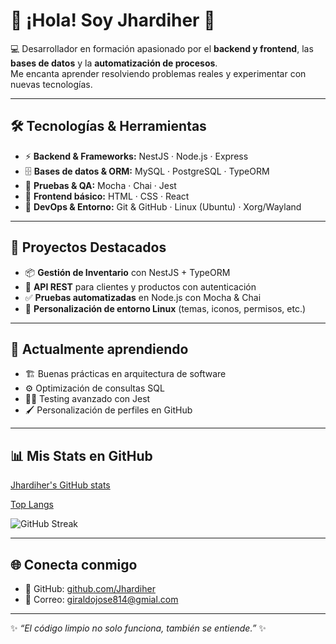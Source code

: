 # 👋 ¡Hola! Soy Jhardiher 🚀

💻 Desarrollador en formación apasionado por el **backend y frontend**, las **bases de datos** y la **automatización de procesos**.  
Me encanta aprender resolviendo problemas reales y experimentar con nuevas tecnologías.  

---

## 🛠️ Tecnologías & Herramientas
- ⚡ **Backend & Frameworks:** NestJS · Node.js · Express  
- 🗄️ **Bases de datos & ORM:** MySQL · PostgreSQL · TypeORM  
- 🧪 **Pruebas & QA:** Mocha · Chai · Jest  
- 🎨 **Frontend básico:** HTML · CSS · React  
- 🐧 **DevOps & Entorno:** Git & GitHub · Linux (Ubuntu) · Xorg/Wayland  

---

## 📂 Proyectos Destacados
- 📦 **Gestión de Inventario** con NestJS + TypeORM  
- 🔐 **API REST** para clientes y productos con autenticación  
- ✅ **Pruebas automatizadas** en Node.js con Mocha & Chai  
- 🎨 **Personalización de entorno Linux** (temas, iconos, permisos, etc.)  

---

## 🌱 Actualmente aprendiendo
- 🏗️ Buenas prácticas en arquitectura de software  
- ⚙️ Optimización de consultas SQL  
- 🧑‍🔬 Testing avanzado con Jest  
- 🖌️ Personalización de perfiles en GitHub  

---
## 📊 Mis Stats en GitHub

[Jhardiher's GitHub stats](https://<TU-VERCEL-DOMAIN>/api?username=Jhardiher&show_icons=true&theme=tokyonight&count_private=true&include_all_commits=true)

[Top Langs](https://<TU-VERCEL-DOMAIN>/api/top-langs/?username=Jhardiher&layout=compact&theme=tokyonight&count_private=true)

![GitHub Streak](https://streak-stats.demolab.com?user=Jhardiher&theme=tokyonight&hide_border=true)




---

## 🌐 Conecta conmigo
- 🐙 GitHub: [github.com/Jhardiher](https://github.com/Jhardiher)  
- 📩 Correo: giraldojose814@gmial.com

---

✨ *“El código limpio no solo funciona, también se entiende.”* ✨
